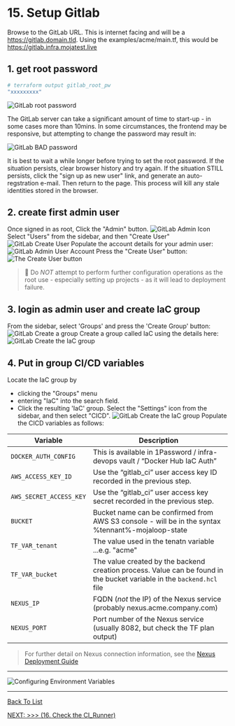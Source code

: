 # 15. Setup Gitlab

Browse to the GitLab URL.  This is internet facing and will be a <https://gitlab.domain.tld>. Using the examples/acme/main.tf, this would be <https://gitlab.infra.mojatest.live>

## 1. get root password
```bash
# terraform output gitlab_root_pw
"xxxxxxxxx"
```

![GitLab root password](./d100.assets/1511.png)

The GitLab server can take a significant amount of time to start-up - in some cases more than 10mins.
In some circumstances, the frontend may be responsive, but attempting to change the password may result in:

![GitLab BAD password](./d100.assets/1512.png)

It is best to wait a while longer before trying to set the root password.  If the situation persists, clear browser history and try again.
If the situation STILL persists, click the "sign up as new user" link, and generate an auto-regstration e-mail.  Then return to the page.  This process will kill any stale identities stored in the browser.

## 2. create first admin user

Once signed in as root, Click the "Admin" button.
![GitLab Admin Icon](./d100.assets/1521.png)
Select "Users" from the sidebar, and then "Create User"
![GitLab Create User](./d100.assets/1522.png)
Populate the account details for your admin user:
![GitLab Admin User Account](./d100.assets/1523.png)
Press the "Create User" button:
![The Create User button](./d100.assets/1524.png)
> :stop_sign: Do *NOT* attempt to perform further configuration operations as the root use - especially setting up projects - as it will lead to deployment failure.

## 3. login as admin user and create IaC group

From the sidebar, select 'Groups' and press the 'Create Group' button:
![GitLab Create a group](./d100.assets/1531.png)
Create a group called IaC using the details here:
![GitLab Create the IaC group](./d100.assets/1532.png)

## 4. Put in group CI/CD variables

Locate the IaC group by

* clicking the "Groups" menu
* entering "IaC" into the search field.
* Click the resulting 'IaC' group.
Select the "Settings" icon from the sidebar, and then select "CICD".
![GitLab Create the IaC group](./d100.assets/1541.png)
Populate the CICD variables as follows:

|         Variable           |       Description                                                                                 |
|----------------------------|---------------------------------------------------------------------------------------------------|
| ```DOCKER_AUTH_CONFIG```   | This is available in 1Password / infra-devops vault / “Docker Hub IaC Auth”                       |
| ```AWS_ACCESS_KEY_ID```    | Use the “gitlab_ci” user access key ID recorded in the previous step.                             |
| ```AWS_SECRET_ACCESS_KEY```| Use the “gitlab_ci” user access key secret recorded in the previous step.                         |
| ```BUCKET```               | Bucket name can be confirmed from AWS S3 console - will be in the syntax %tennant%-mojaloop-state |
| ```TF_VAR_tenant```        | The value used in the tenatn variable       ...e.g. "acme"                                        |
| ```TF_VAR_bucket```        | The value created by the backend creation process. Value can be found in the bucket variable in the `backend.hcl` file |
| ```NEXUS_IP```             |  FQDN (*not* the IP) of the Nexus service (probably nexus.acme.company.com)                       |
| ```NEXUS_PORT```           | Port number of the Nexus service (usually 8082, but check the TF plan output)                     |

>For further detail on Nexus connection information, see the [Nexus Deployment Guide](./d30.deploying_nexus.md)

---
![Configuring Environment Variables](./d100.assets/1542.png)

---

[Back To List](./d100.building.md)

[NEXT: >>>    (16. Check the CI_Runner)](./d116.ci-runner-check.md)
